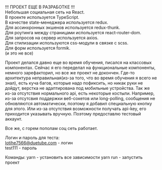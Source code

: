 !!! ПРОЕКТ ЕЩЕ В РАЗРАБОТКЕ !!!   
Небольшая социальная сеть на React.    
В проекте используется TypeScript.  
В качестве state-менеджера используется redux.  
Для ассинхронных экшенов используется redux-thunk.  
Для роутинга между страницами используется react-router-dom.  
Для запросов на сервер используется axios.  
Для стилизации используются css-модули в связке с scss.  
Для форм используется formik.  
(и это не все)


Проект делался давно еще во время обучения, писался на классовых компонентах. Сейчас я его переделал на функциональные компоненты, немного зарефакторил, но все же проект не докончен. Где-то архитектура неправильная(из-за того, что во время обучения я всего не знал), есть куча багов, которые надо пофиксить, но никак руки не дойдут, верстка не адаптирована под мобильные устройства. Так же из-за отсутствия нормального api, есть некоторые костыли. Например, из-за отсутсвия поддержки веб-сокетов или long-polling, сообщения не обновляются автоматически, поэтому я добавил специальную кнопку для этого.  Или из-за отсутствия возможности получать api-key, его приходится указывать вручную. Поэтому предоставлю тестовый аккаунт.
  
Все же, с горем пополам соц сеть работает.   

Логин и пароль для теста:  
lotihe7566@duetube.com - логин  
test111 - пароль  

Команды:
yarn - установить все зависимости
yarn run - запустить проект
